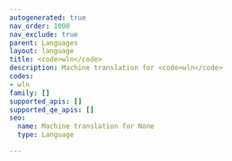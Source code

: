 ```yaml
---
autogenerated: true
nav_order: 1000
nav_exclude: true
parent: Languages
layout: language
title: <code>wln</code>
description: Machine translation for <code>wln</code>
codes:
- wln
family: []
supported_apis: []
supported_qe_apis: []
seo:
  name: Machine translation for None
  type: Language

---
```



